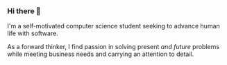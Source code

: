 ### Hi there 👋

I'm a self-motivated computer science student seeking to advance human life with software.

As a forward thinker, I find passion in solving present *and future* problems while meeting business needs and carrying an attention to detail. 
